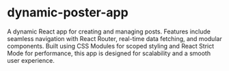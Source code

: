 # dynamic-poster-app
A dynamic React app for creating and managing posts. Features include seamless navigation with React Router, real-time data fetching, and modular components. Built using CSS Modules for scoped styling and React Strict Mode for performance, this app is designed for scalability and a smooth user experience.
